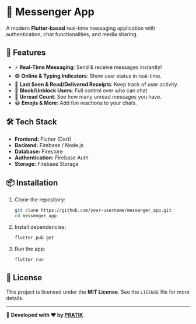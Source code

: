 # 📩 Messenger App

A modern **Flutter-based** real-time messaging application with authentication, chat functionalities, and media sharing.

## 🚀 Features

- ⚡ **Real-Time Messaging**: Send & receive messages instantly!
- 🟢 **Online & Typing Indicators**: Show user status in real-time.
- 👀 **Last Seen & Read/Delivered Receipts**: Keep track of user activity.
- 🚫 **Block/Unblock Users**: Full control over who can chat.
- 🔢 **Unread Count**: See how many unread messages you have.
- 😀 **Emojis & More**: Add fun reactions to your chats.

## 🛠 Tech Stack

- **Frontend:** Flutter (Dart)
- **Backend:** Firebase / Node.js 
- **Database:** Firestore 
- **Authentication:** Firebase Auth 
- **Storage:** Firebase Storage 

## 📦 Installation

1. Clone the repository:
   ```sh
   git clone https://github.com/your-username/messenger_app.git
   cd messenger_app
   ```
2. Install dependencies:
   ```sh
   flutter pub get
   ```
3. Run the app:
   ```sh
   flutter run
   ```
## 📜 License

This project is licensed under the **MIT License**. See the `LICENSE` file for more details.

---

🚀 **Developed with ❤️ by [PRATIK](https://github.com/luffy229)**

